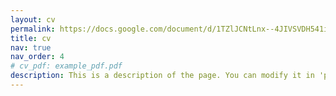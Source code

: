 ```yaml
---
layout: cv
permalink: https://docs.google.com/document/d/1TZlJCNtLnx--4JIVSVDH541iUFX4jpL8x33erAUSx8M/edit?usp=sharing
title: cv
nav: true
nav_order: 4
# cv_pdf: example_pdf.pdf
description: This is a description of the page. You can modify it in 'pages/_cv.md'. You can also change or remove the top pdf download button.
---
```

